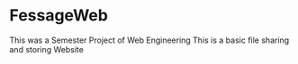 # FessageWeb

This was a Semester Project of Web Engineering
This is a basic file sharing and storing Website

